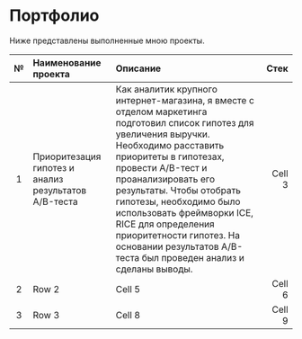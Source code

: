 # Портфолио

Ниже представлены выполненные мною проекты.

| №  | Наименование проекта  | Описание                                           | Стек               |
|:--:|:--------------------- |:------------------------------------------------| ------------------:|
| 1  | Приоритезация гипотез и анализ результатов A/B-теста  | Как аналитик крупного интернет-магазина, я вместе с отделом маркетинга подготовил список гипотез для увеличения выручки. Необходимо расставить приоритеты в гипотезах, провести A/B-тест и проанализировать его результаты. Чтобы отобрать гипотезы, необходимо было использовать фреймворки ICE, RICE для определения приоритетности гипотез. На основании результатов A/B-теста был проведен анализ и сделаны выводы.          | Cell 3        |
| 2  |Row 2          | Cell 5          | Cell 6        |
| 3  |Row 3          | Cell 8          | Cell 9        |
